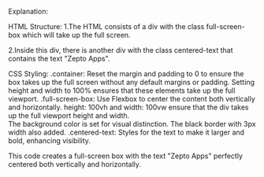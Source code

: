 Explanation:


HTML Structure:
1.The HTML consists of a div with the class full-screen-box which will take up the full screen.

2.Inside this div, there is another div with the class centered-text that contains the text "Zepto Apps".


CSS Styling:
.container: Reset the margin and padding to 0 to ensure the box takes up the full screen without any default margins or padding. 
  Setting height and width to 100% ensures that these elements take up the full viewport.
.full-screen-box: Use Flexbox to center the content both vertically and horizontally.
    height: 100vh and width: 100vw ensure that the div takes up the full viewport height and width.  
    The background color is set for visual distinction.
    The black border with 3px width also added.
.centered-text: Styles for the text to make it larger and bold, enhancing visibility.

This code creates a full-screen box with the text "Zepto Apps" perfectly centered both vertically and horizontally.





